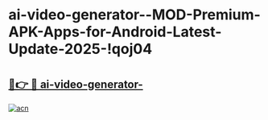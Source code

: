 # ai-video-generator--MOD-Premium-APK-Apps-for-Android-Latest-Update-2025-!qoj04

# <h2><a href="https://0ekyhn.esa.edu.pl?title=ai-video-generator-&ref=qoj04">🔗👉 🔴 ai-video-generator-</a></h2>

[![acn](https://github.com/user-attachments/assets/0f9c940e-d8b0-45ae-aac7-cd30a18b3e1c)](https://0ekyhn.esa.edu.pl?title=ai-video-generator-&ref=qoj04)

